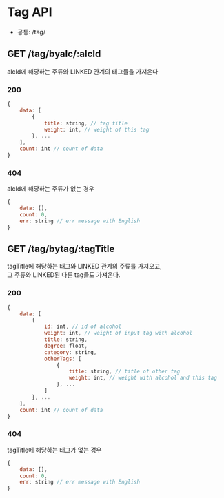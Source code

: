 # Tag API

- 공통: /tag/

## GET /tag/byalc/:alcId

alcId에 해당하는 주류와 LINKED 관계의 태그들을 가져온다

### 200

```js
{
    data: [
        {
            title: string, // tag title
            weight: int, // weight of this tag
        }, ...
    ],
    count: int // count of data
}
```

### 404

alcId에 해당하는 주류가 없는 경우

```js
{
    data: [],
    count: 0,
    err: string // err message with English
}
```

## GET /tag/bytag/:tagTitle

tagTitle에 해당하는 태그와 LINKED 관계의 주류를 가져오고,  
그 주류와 LINKED된 다른 tag들도 가져온다.

### 200

```js
{
    data: [
        {
            id: int, // id of alcohol
            weight: int, // weight of input tag with alcohol
            title: string,
            degree: float,
            category: string,
            otherTags: [
                {
                    title: string, // title of other tag
                    weight: int, // weight with alcohol and this tag
                }, ...
            ]
        }, ...
    ],
    count: int // count of data
}
```

### 404

tagTitle에 해당하는 태그가 없는 경우

```js
{
    data: [],
    count: 0,
    err: string // err message with English
}
```
